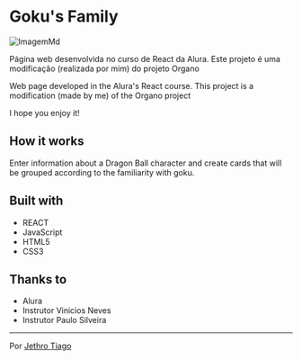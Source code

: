 # Goku's Family

![ImagemMd](https://user-images.githubusercontent.com/103612874/190837685-8c6412b9-5706-4980-95d0-cb100a6a3b45.jpg)

Página web desenvolvida no curso de React da Alura. Este projeto é uma modificação (realizada por mim) do projeto Organo<br>

Web page developed in the Alura's React course. This project is a modification (made by me) of the Organo project<br>

I hope you enjoy it!

## How it works

Enter information about a Dragon Ball character and create cards that will be grouped according to the familiarity with goku.

## Built with

* REACT
* JavaScript
* HTML5
* CSS3

## Thanks to

* Alura
* Instrutor Vinicios Neves
* Instrutor Paulo Silveira

---
Por [Jethro Tiago](https://github.com/JethroTiago)
